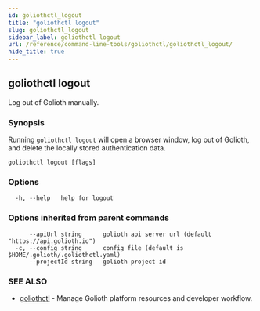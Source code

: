 ```yaml
---
id: goliothctl_logout
title: "goliothctl logout"
slug: goliothctl_logout
sidebar_label: goliothctl logout
url: /reference/command-line-tools/goliothctl/goliothctl_logout/
hide_title: true
---
```

## goliothctl logout

Log out of Golioth manually.

### Synopsis

Running `goliothctl logout` will open a browser window, log out of Golioth, and delete the locally stored authentication data.

```
goliothctl logout [flags]
```

### Options

```
  -h, --help   help for logout
```

### Options inherited from parent commands

```
      --apiUrl string      golioth api server url (default "https://api.golioth.io")
  -c, --config string      config file (default is $HOME/.golioth/.goliothctl.yaml)
      --projectId string   golioth project id
```

### SEE ALSO

* [goliothctl](/reference/command-line-tools/goliothctl/goliothctl/)	 - Manage Golioth platform resources and developer workflow.


